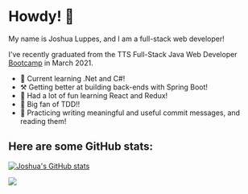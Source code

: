 # Howdy! 👋

My name is Joshua Luppes, and I am a full-stack web developer!

I've recently graduated from the TTS Full-Stack Java Web Developer [Bootcamp](https://codeshv.com/) in March 2021.

- 💾 Current learning .Net and C#!
- ⚒ Getting better at building back-ends with Spring Boot! 
- 🌱 Had a lot of fun learning React and Redux!
- 🧪 Big fan of TDD!! 
- 💬 Practicing writing meaningful and useful commit messages, and reading them!

<!-- 
## Here are some of my posts from other sites:
DEVTO:START --> <!-- DEVTO:END -->
<!-- MEDIUM:START --> <!-- MEDIUM:END -->

## Here are some GitHub stats:

[![Joshua's GitHub stats](https://github-readme-stats.vercel.app/api?username=cooljoebob64&show_icons=true&theme=merko)
](https://github.com/anuraghazra/github-readme-stats)


<a href="https://github.com/cooljoebob64">
  <img align="center" src="https://github-readme-stats.anuraghazra1.vercel.app/api/top-langs/?username=cooljoebob64&layout=compact&theme=radical" />
</a>

<!--
**cooljoebob64/cooljoebob64** is a ✨ _special_ ✨ repository because its `README.md` (this file) appears on your GitHub profile.

Here are some ideas to get you started:

- 🔭 I’m currently working on ...
- 👯 I’m looking to collaborate on ...
- 🤔 I’m looking for help with ...
- 💬 Ask me about ...
- 📫 How to reach me: ...
- 😄 Pronouns: ...
- ⚡ Fun fact: ...
-->

